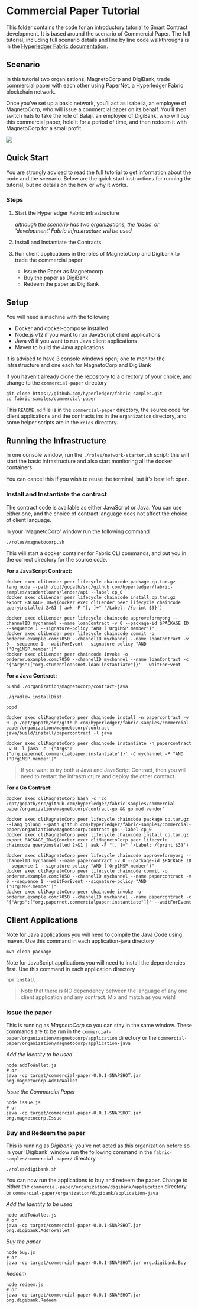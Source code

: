 # Commercial Paper Tutorial

This folder contains the code for an introductory tutorial to Smart Contract development. It is based around the scenario of Commercial Paper.
The full tutorial, including full scenario details and line by line code walkthroughs is in the [Hyperledger Fabric documentation](https://hyperledger-fabric.readthedocs.io/en/latest/tutorial/commercial_paper.html).

## Scenario

In this tutorial two organizations, MagnetoCorp and DigiBank, trade commercial paper with each other using PaperNet, a Hyperledger Fabric blockchain network.

Once you’ve set up a basic network, you’ll act as Isabella, an employee of MagnetoCorp, who will issue a commercial paper on its behalf. You’ll then switch hats to take the role of Balaji, an employee of DigiBank, who will buy this commercial paper, hold it for a period of time, and then redeem it with MagnetoCorp for a small profit.

![](https://hyperledger-fabric.readthedocs.io/en/latest/_images/commercial_paper.diagram.1.png)

## Quick Start

You are strongly advised to read the full tutorial to get information about the code and the scenario. Below are the quick start instructions for running the tutorial, but no details on the how or why it works.

### Steps

1) Start the Hyperledger Fabric infrastructure

   _although the scenario has two organizations, the 'basic' or 'development' Fabric infrastructure will be used_

2) Install and Instantiate the Contracts

3) Run client applications in the roles of MagnetoCorp and Digibank to trade the commercial paper

   - Issue the Paper as Magnetocorp
   - Buy the paper as DigiBank
   - Redeem the paper as DigiBank

## Setup

You will need a machine with the following

- Docker and docker-compose installed
- Node.js v12 if you want to run JavaScript client applications
- Java v8 if you want to run Java client applications
- Maven to build the Java applications

It is advised to have 3 console windows open; one to monitor the infrastructure and one each for MagnetoCorp and DigiBank

If you haven't already clone the repository to a directory of your choice, and change to the `commercial-paper` directory

```
git clone https://github.com/hyperledger/fabric-samples.git
cd fabric-samples/commercial-paper
```

This `README.md` file is in the `commercial-paper` directory, the source code for client applications and the contracts ins in the `organization` directory, and some helper scripts are in the `roles` directory.

## Running the Infrastructure

In one console window, run the `./roles/network-starter.sh` script; this will start the basic infrastructure and also start monitoring all the docker containers.

You can cancel this if you wish to reuse the terminal, but it's best left open.

### Install and Instantiate the contract

The contract code is available as either JavaScript or Java. You can use either one, and the choice of contract language does not affect the choice of client language.

In your 'MagnetoCorp' window run the following command

`./roles/magnetocorp.sh`

This will start a docker container for Fabric CLI commands, and put you in the correct directory for the source code.

**For a JavaScript Contract:**

```
docker exec cliLender peer lifecycle chaincode package cp.tar.gz --lang node --path /opt/gopath/src/github.com/hyperledger/fabric-samples/studentloans/lender/api --label cp_0
docker exec cliLender peer lifecycle chaincode install cp.tar.gz
export PACKAGE_ID=$(docker exec cliLender peer lifecycle chaincode queryinstalled 2>&1 | awk -F "[, ]+" '/Label: /{print $3}')

docker exec cliLender peer lifecycle chaincode approveformyorg --channelID mychannel --name loanContract -v 0 --package-id $PACKAGE_ID --sequence 1 --signature-policy "AND ('Org1MSP.member')" 
docker exec cliLender peer lifecycle chaincode commit -o orderer.example.com:7050 --channelID mychannel --name loanContract -v 0 --sequence 1 --waitForEvent --signature-policy "AND ('Org1MSP.member')" 
docker exec cliLender peer chaincode invoke -o orderer.example.com:7050 --channelID mychannel --name loanContract -c '{"Args":["org.studentloansnet.loan:instantiate"]}' --waitForEvent

```

**For a Java Contract:**

```
pushd ./organization/magnetocorp/contract-java

./gradlew installDist

popd

docker exec cliMagnetoCorp peer chaincode install -n papercontract -v 0 -p /opt/gopath/src/github.com/hyperledger/fabric-samples/commercial-paper/organization/magnetocorp/contract-java/build/install/papercontract -l java

docker exec cliMagnetoCorp peer chaincode instantiate -n papercontract -v 0 -l java -c '{"Args":["org.papernet.commercialpaper:instantiate"]}' -C mychannel -P "AND ('Org1MSP.member')"
```

> If you want to try both a Java and JavaScript Contract, then you will need to restart the infrastructure and deploy the other contract.

**For a Go Contract:**
```
docker exec cliMagnetoCorp bash -c 'cd /opt/gopath/src/github.com/hyperledger/fabric-samples/commercial-paper/organization/magnetocorp/contract-go && go mod vendor'

docker exec cliMagnetoCorp peer lifecycle chaincode package cp.tar.gz --lang golang --path github.com/hyperledger/fabric-samples/commercial-paper/organization/magnetocorp/contract-go --label cp_0
docker exec cliMagnetoCorp peer lifecycle chaincode install cp.tar.gz
export PACKAGE_ID=$(docker exec cliMagnetoCorp peer lifecycle chaincode queryinstalled 2>&1 | awk -F "[, ]+" '/Label: /{print $3}')

docker exec cliMagnetoCorp peer lifecycle chaincode approveformyorg --channelID mychannel --name papercontract -v 0 --package-id $PACKAGE_ID --sequence 1 --signature-policy "AND ('Org1MSP.member')"
docker exec cliMagnetoCorp peer lifecycle chaincode commit -o orderer.example.com:7050 --channelID mychannel --name papercontract -v 0 --sequence 1 --waitForEvent --signature-policy "AND ('Org1MSP.member')"
docker exec cliMagnetoCorp peer chaincode invoke -o orderer.example.com:7050 --channelID mychannel --name papercontract -c '{"Args":["org.papernet.commercialpaper:instantiate"]}' --waitForEvent
```

## Client Applications

Note for Java applications you will need to compile the Java Code using maven. Use this command in each application-java directory

```
mvn clean package
```

Note for JavaScript applications you will need to install the dependencies first. Use this command in each application directory

```
npm install
```


>  Note that there is NO dependency between the language of any one client application and any contract. Mix and match as you wish!

### Issue the paper

This is running as *MagnetoCorp* so you can stay in the same window. These commands are to be run in the
`commercial-paper/organization/magnetocorp/application` directory or the `commercial-paper/organization/magnetocorp/application-java`

*Add the Identity to be used*

```
node addToWallet.js
# or
java -cp target/commercial-paper-0.0.1-SNAPSHOT.jar org.magnetocorp.AddToWallet
```

*Issue the Commercial Paper*

```
node issue.js
# or
java -cp target/commercial-paper-0.0.1-SNAPSHOT.jar org.magnetocorp.Issue
```

### Buy and Redeem the paper

This is running as *Digibank*; you've not acted as this organization before so in your 'Digibank' window run the following command in the
`fabric-samples/commercial-paper/` directory

`./roles/digibank.sh`

You can now run the applications to buy and redeem the paper. Change to either the
`commercial-paper/organization/digibank/application` directory or  `commercial-paper/organization/digibank/application-java`

*Add the Identity to be used*

```
node addToWallet.js
# or
java -cp target/commercial-paper-0.0.1-SNAPSHOT.jar org.digibank.AddToWallet
```

*Buy the paper*

```
node buy.js
# or
java -cp target/commercial-paper-0.0.1-SNAPSHOT.jar org.digibank.Buy
```

*Redeem*

```
node redeem.js
# or
java -cp target/commercial-paper-0.0.1-SNAPSHOT.jar org.digibank.Redeem
```
